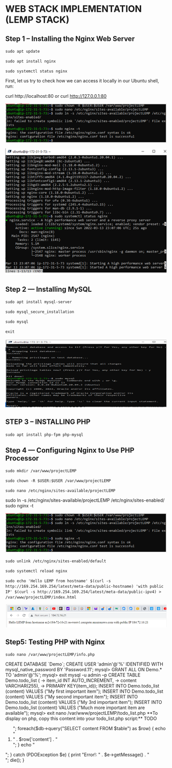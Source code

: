 # WEB STACK IMPLEMENTATION (LEMP STACK)

## Step 1 – Installing the Nginx Web Server

`sudo apt update`

`sudo apt install nginx`

`sudo systemctl status nginx`

First, let us try to check how we can access it locally in our Ubuntu shell, run:

curl http://localhost:80
or
curl http://127.0.0.1:80
 

 ![install nginx](./images/intalling%20nginx.PNG)

 ![nginx running](./images/nginx%20running.PNG)

 
## Step 2 — Installing MySQL
`sudo apt install mysql-server`

`sudo mysql_secure_installation`

`sudo mysql`

`exit`
 
![install mysql](./images/install%20mysql.PNG)


## STEP 3 – INSTALLING PHP

`sudo apt install php-fpm php-mysql`

## Step 4 — Configuring Nginx to Use PHP Processor

`sudo mkdir /var/www/projectLEMP`

`sudo chown -R $USER:$USER /var/www/projectLEMP`

`sudo nano /etc/nginx/sites-available/projectLEMP`

sudo ln -s /etc/nginx/sites-available/projectLEMP /etc/nginx/sites-enabled/
sudo nginx -t

![install nginx ](./images/intalling%20nginx.PNG)


`sudo unlink /etc/nginx/sites-enabled/default`

`sudo systemctl reload nginx`

`sudo echo 'Hello LEMP from hostname' $(curl -s http://169.254.169.254/latest/meta-data/public-hostname) 'with public IP' $(curl -s http://169.254.169.254/latest/meta-data/public-ipv4) > /var/www/projectLEMP/index.html`

![install nginx](./images/nginx%20install.PNG)

## Step5: Testing PHP with Nginx

`sudo nano /var/www/projectLEMP/info.php`

<?php
phpinfo();

sudo rm /var/www/your_domain/info.php
** For PHP 7: install libapache2-mod-php:

`sudo apt install libapache2-mod-php`

## STEP6: RETRIEVING DATA FROM MYSQL DATABASE WITH PHP

sudo mysql
mysql> CREATE DATABASE `Demo`;
CREATE USER 'admin'@'%' IDENTIFIED WITH mysql_native_password BY 'Password.11';
mysql> GRANT ALL ON Demo.* TO 'admin'@'%';
mysql> exit
mysql -u admin –p

CREATE TABLE Demo.todo_list (
    -> item_id INT AUTO_INCREMENT,
    -> content VARCHAR(255),
    -> PRIMARY KEY(item_id));

INSERT INTO Demo.todo_list (content) VALUES ("My first important item");
INSERT INTO Demo.todo_list (content) VALUES ("My second important item");
INSERT INTO Demo.todo_list (content) VALUES ("My 3rd important item");
INSERT INTO Demo.todo_list (content) VALUES ("Much more important item are available");

mysql> exit

nano /var/www/projectLEMP/todo_list.php

**To display on php, copy this content into your todo_list.php script:**

<?php
$user = "admin";
$password = "password.11";
$database = "Demo";
$table = "todo_list";
try {
  $db = new PDO("mysql:host=localhost;dbname=$database", $user, $password);
  echo "<h2>TODO</h2><ol>";
  foreach($db->query("SELECT content FROM $table") as $row) {
    echo "<li>" . $row['content'] . "</li>";
  }
  echo "</ol>";
} catch (PDOException $e) {
    print "Error!: " . $e->getMessage() . "<br/>";
    die();
}
